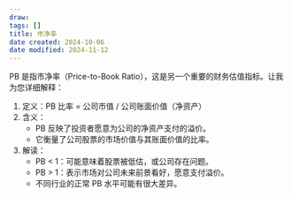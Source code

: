 ```yaml
---
draw:
tags: []
title: 市净率
date created: 2024-10-06
date modified: 2024-11-12
---
```


PB 是指市净率（Price-to-Book Ratio），这是另一个重要的财务估值指标。让我为您详细解释：

1. 定义：PB 比率 = 公司市值 / 公司账面价值（净资产）
2. 含义：
    - PB 反映了投资者愿意为公司的净资产支付的溢价。
    - 它衡量了公司股票的市场价值与其账面价值的比率。
3. 解读：
    - PB < 1：可能意味着股票被低估，或公司存在问题。
    - PB > 1：表示市场对公司未来前景看好，愿意支付溢价。
    - 不同行业的正常 PB 水平可能有很大差异。
